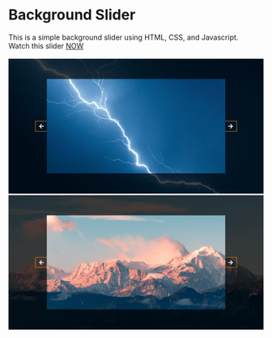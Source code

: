 # Background Slider
This is a simple background slider using HTML, CSS, and Javascript.
<br/>
Watch this slider [NOW](https://mohammadkiaei.github.io/background-slider/)
<br/>
<br/>
![Slider 1](https://github.com/mohammadkiaei/background-slider/blob/master/Slider1.png)
<br/>
![Slider 2](https://github.com/mohammadkiaei/background-slider/blob/master/Slider2.png)
